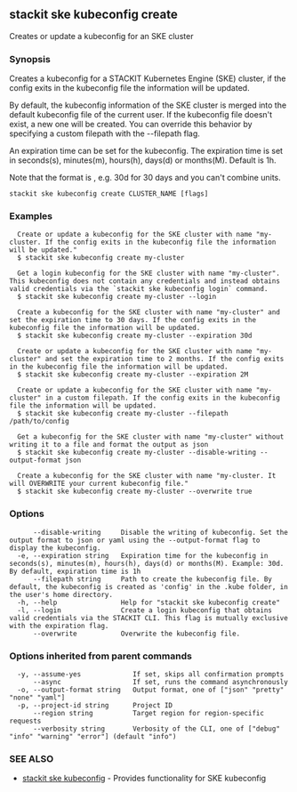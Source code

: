 ## stackit ske kubeconfig create

Creates or update a kubeconfig for an SKE cluster

### Synopsis

Creates a kubeconfig for a STACKIT Kubernetes Engine (SKE) cluster, if the config exits in the kubeconfig file the information will be updated.

By default, the kubeconfig information of the SKE cluster is merged into the default kubeconfig file of the current user. If the kubeconfig file doesn't exist, a new one will be created.
You can override this behavior by specifying a custom filepath with the --filepath flag.

An expiration time can be set for the kubeconfig. The expiration time is set in seconds(s), minutes(m), hours(h), days(d) or months(M). Default is 1h.

Note that the format is <value><unit>, e.g. 30d for 30 days and you can't combine units.

```
stackit ske kubeconfig create CLUSTER_NAME [flags]
```

### Examples

```
  Create or update a kubeconfig for the SKE cluster with name "my-cluster. If the config exits in the kubeconfig file the information will be updated."
  $ stackit ske kubeconfig create my-cluster

  Get a login kubeconfig for the SKE cluster with name "my-cluster". This kubeconfig does not contain any credentials and instead obtains valid credentials via the `stackit ske kubeconfig login` command.
  $ stackit ske kubeconfig create my-cluster --login

  Create a kubeconfig for the SKE cluster with name "my-cluster" and set the expiration time to 30 days. If the config exits in the kubeconfig file the information will be updated.
  $ stackit ske kubeconfig create my-cluster --expiration 30d

  Create or update a kubeconfig for the SKE cluster with name "my-cluster" and set the expiration time to 2 months. If the config exits in the kubeconfig file the information will be updated.
  $ stackit ske kubeconfig create my-cluster --expiration 2M

  Create or update a kubeconfig for the SKE cluster with name "my-cluster" in a custom filepath. If the config exits in the kubeconfig file the information will be updated.
  $ stackit ske kubeconfig create my-cluster --filepath /path/to/config

  Get a kubeconfig for the SKE cluster with name "my-cluster" without writing it to a file and format the output as json
  $ stackit ske kubeconfig create my-cluster --disable-writing --output-format json

  Create a kubeconfig for the SKE cluster with name "my-cluster. It will OVERWRITE your current kubeconfig file."
  $ stackit ske kubeconfig create my-cluster --overwrite true
```

### Options

```
      --disable-writing     Disable the writing of kubeconfig. Set the output format to json or yaml using the --output-format flag to display the kubeconfig.
  -e, --expiration string   Expiration time for the kubeconfig in seconds(s), minutes(m), hours(h), days(d) or months(M). Example: 30d. By default, expiration time is 1h
      --filepath string     Path to create the kubeconfig file. By default, the kubeconfig is created as 'config' in the .kube folder, in the user's home directory.
  -h, --help                Help for "stackit ske kubeconfig create"
  -l, --login               Create a login kubeconfig that obtains valid credentials via the STACKIT CLI. This flag is mutually exclusive with the expiration flag.
      --overwrite           Overwrite the kubeconfig file.
```

### Options inherited from parent commands

```
  -y, --assume-yes             If set, skips all confirmation prompts
      --async                  If set, runs the command asynchronously
  -o, --output-format string   Output format, one of ["json" "pretty" "none" "yaml"]
  -p, --project-id string      Project ID
      --region string          Target region for region-specific requests
      --verbosity string       Verbosity of the CLI, one of ["debug" "info" "warning" "error"] (default "info")
```

### SEE ALSO

* [stackit ske kubeconfig](./stackit_ske_kubeconfig.md)	 - Provides functionality for SKE kubeconfig

